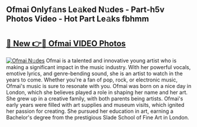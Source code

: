 ## Ofmai Onlyf𝚊ns Le𝚊ked N𝚞des - Part-h5v Photos Video - Hot Part Le𝚊ks fbhmm

# <h2><a href="http://ab90768.deff.icu/?id=Ofmai">🔗 New 👉🔴 Ofmai VIDEO Photos</a></h2>

[![Ofmai N𝚞des](https://i.imgur.com/rIISA9y.gif)](http://ab90768.deff.icu/?id=Ofmai)
Ofmai is a talented and innovative young artist who is making a significant impact in the music industry. With her powerful vocals, emotive lyrics, and genre-bending sound, she is an artist to watch in the years to come. Whether you're a fan of pop, rock, or electronic music, Ofmai's music is sure to resonate with you. Ofmai was born on a nice day in London, which she believes played a role in shaping her name and her art. She grew up in a creative family, with both parents being artists. Ofmai's early years were filled with art supplies and museum visits, which ignited her passion for creating. She pursued her education in art, earning a Bachelor's degree from the prestigious Slade School of Fine Art in London.
